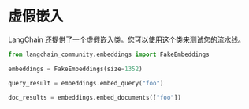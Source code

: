 # 虚假嵌入

LangChain 还提供了一个虚假嵌入类。您可以使用这个类来测试您的流水线。

```python
from langchain_community.embeddings import FakeEmbeddings
```

```python
embeddings = FakeEmbeddings(size=1352)
```

```python
query_result = embeddings.embed_query("foo")
```

```python
doc_results = embeddings.embed_documents(["foo"])
```